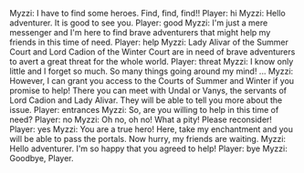 Myzzi:  I have to find some heroes. Find, find, find!!
Player: hi
Myzzi: Hello adventurer. It is good to see you.
Player: good
Myzzi: I'm just a mere messenger and I'm here to find brave adventurers that might help my friends in this time of need.
Player: help
Myzzi: Lady Alivar of the Summer Court and Lord Cadion of the Winter Court are in need of brave adventurers to avert a great threat for the whole world.
Player: threat
Myzzi: I know only little and I forget so much. So many things going around my mind! ...
Myzzi: However, I can grant you access to the Courts of Summer and Winter if you promise to help! There you can meet with Undal or Vanys, the servants of Lord Cadion and Lady Alivar. They will be able to tell you more about the issue.
Player: entrances
Myzzi: So, are you willing to help in this time of need?
Player: no
Myzzi: Oh no, oh no! What a pity! Please reconsider!
Player: yes
Myzzi: You are a true hero! Here, take my enchantment and you will be able to pass the portals. Now hurry, my friends are waiting.
Myzzi: Hello adventurer. I'm so happy that you agreed to help!
Player: bye
Myzzi: Goodbye, Player.